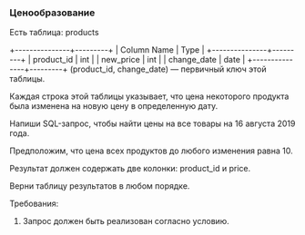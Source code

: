 
### Ценообразование

Есть таблица: products

+---------------+---------+
| Column Name   | Type    |
+---------------+---------+
| product_id    | int     |
| new_price     | int     |
| change_date   | date    |
+---------------+---------+
(product_id, change_date) — первичный ключ этой таблицы.

Каждая строка этой таблицы указывает, что цена некоторого продукта была изменена на новую цену в определенную дату.

Напиши SQL-запрос, чтобы найти цены на все товары на 16 августа 2019 года.

Предположим, что цена всех продуктов до любого изменения равна 10.

Результат должен содержать две колонки: product_id и price.

Верни таблицу результатов в любом порядке.

Требования:
1.	Запрос должен быть реализован согласно условию.


